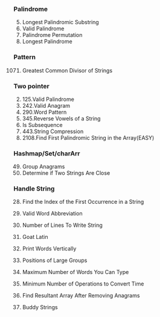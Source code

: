 ### Palindrome
5. Longest Palindromic Substring
125. Valid Palindrome
266. Palindrome Permutation
409. Longest Palindrome


### Pattern
1071. Greatest Common Divisor of Strings


### Two pointer
2. 125.Valid Palindrome
3. 242.Valid Anagram
4. 290.Word Pattern
5. 345.Reverse Vowels of a String
392. Is Subsequence
7. 443.String Compression
8. 2108.Find First Palindromic String in the Array(EASY)


### Hashmap/Set/charArr
49. Group Anagrams
1657. Determine if Two Strings Are Close


### Handle String
28. Find the Index of the First Occurrence in a String
408. Valid Word Abbreviation
806. Number of Lines To Write String
824. Goat Latin


1324. Print Words Vertically
830. Positions of Large Groups
1935. Maximum Number of Words You Can Type
2224. Minimum Number of Operations to Convert Time
2273. Find Resultant Array After Removing Anagrams
859. Buddy Strings



